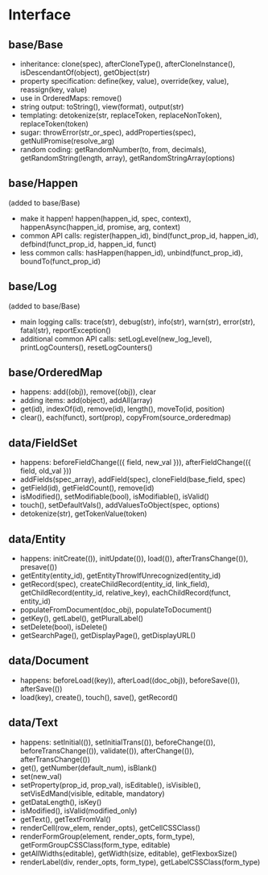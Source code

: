 # Interface


## base/Base

* inheritance: clone(spec), afterCloneType(), afterCloneInstance(), isDescendantOf(object), getObject(str)
* property specification: define(key, value), override(key, value), reassign(key, value)
* use in OrderedMaps: remove()
* string output: toString(), view(format), output(str)
* templating: detokenize(str, replaceToken, replaceNonToken), replaceToken(token)
* sugar: throwError(str_or_spec), addProperties(spec), getNullPromise(resolve_arg)
* random coding: getRandomNumber(to, from, decimals), getRandomString(length, array), getRandomStringArray(options)

## base/Happen
(added to base/Base)
* make it happen! happen(happen_id, spec, context), happenAsync(happen_id, promise, arg, context)
* common API calls: register(happen_id), bind(funct_prop_id, happen_id), defbind(funct_prop_id, happen_id, funct)
* less common calls: hasHappen(happen_id), unbind(funct_prop_id), boundTo(funct_prop_id)

## base/Log
(added to base/Base)
* main logging calls: trace(str), debug(str), info(str), warn(str), error(str), fatal(str), reportException()
* additional common API calls: setLogLevel(new_log_level), printLogCounters(), resetLogCounters()

## base/OrderedMap
* happens: add((obj)), remove((obj)), clear
* adding items: add(object), addAll(array)
* get(id), indexOf(id), remove(id), length(), moveTo(id, position)
* clear(), each(funct), sort(prop), copyFrom(source_orderedmap)


## data/FieldSet
* happens: beforeFieldChange(({ field, new_val })), afterFieldChange(({ field, old_val }))
* addFields(spec_array), addField(spec), cloneField(base_field, spec)
* getField(id), getFieldCount(), remove(id)
* isModified(), setModifiable(bool), isModifiable(), isValid()
* touch(), setDefaultVals(), addValuesToObject(spec, options)
* detokenize(str), getTokenValue(token)

## data/Entity
* happens: initCreate(()), initUpdate(()), load(()), afterTransChange(()), presave(())
* getEntity(entity_id), getEntityThrowIfUnrecognized(entity_id)
* getRecord(spec), createChildRecord(entity_id, link_field), getChildRecord(entity_id, relative_key), eachChildRecord(funct, entity_id)
* populateFromDocument(doc_obj), populateToDocument()
* getKey(), getLabel(), getPluralLabel()
* setDelete(bool), isDelete()
* getSearchPage(), getDisplayPage(), getDisplayURL()

## data/Document
* happens: beforeLoad((key)), afterLoad((doc_obj)), beforeSave(()), afterSave(())
* load(key), create(), touch(), save(), getRecord()

## data/Text
* happens: setInitial(()), setInitialTrans(()), beforeChange(()), beforeTransChange(()), validate(()), afterChange(()), afterTransChange(())
* get(), getNumber(default_num), isBlank()
* set(new_val)
* setProperty(prop_id, prop_val), isEditable(), isVisible(), setVisEdMand(visible, editable, mandatory)
* getDataLength(), isKey()
* isModified(), isValid(modified_only)
* getText(), getTextFromVal()
* renderCell(row_elem, render_opts), getCellCSSClass()
* renderFormGroup(element, render_opts, form_type), getFormGroupCSSClass(form_type, editable)
* getAllWidths(editable), getWidth(size, editable), getFlexboxSize()
* renderLabel(div, render_opts, form_type), getLabelCSSClass(form_type)



